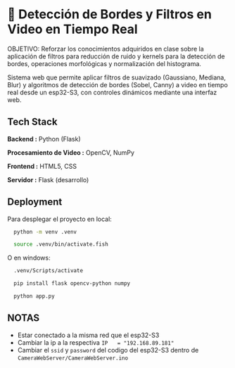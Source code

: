 
#  🎯 Detección de Bordes y Filtros en Video en Tiempo Real 

OBJETIVO:
Reforzar los conocimientos adquiridos en clase sobre la aplicación de filtros para   reducción de ruido y kernels
para la detección de bordes, operaciones morfológicas y normalización del histograma.

Sistema web que permite aplicar filtros de suavizado (Gaussiano, Mediana, Blur) y algoritmos de detección de bordes (Sobel, Canny) a video en tiempo real desde un esp32-S3, con controles dinámicos mediante una interfaz web.


## Tech Stack
**Backend :** Python (Flask)

**Procesamiento de Video :** OpenCV, NumPy

**Frontend :** HTML5, CSS

**Servidor :**  Flask (desarrollo)
     

## Deployment

Para desplegar el proyecto en local:

```bash
  python -m venv .venv
```

```bash
  source .venv/bin/activate.fish
```
O en windows:
```bash
  .venv/Scripts/activate
```

```bash
  pip install flask opencv-python numpy
```

```bash
  python app.py
```

## NOTAS
* Estar conectado a la misma red que el esp32-S3
* Cambiar la ip a la respectiva `IP   = "192.168.89.181"`
* Cambiar el `ssid` y `password` del codigo del esp32-S3 dentro de `CameraWebServer/CameraWebServer.ino`
